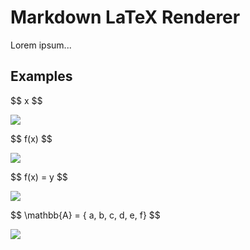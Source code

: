 # Markdown LaTeX Renderer

Lorem ipsum...

## Examples

&#36;&#36; x &#36;&#36;

<!--$$ x $$--> 
![](https://rawgit.com/agurz/Markdown-LaTeX-Renderer/master/example/images/LaTeX/9dd4e461268c8034f5c8564e155c67a6.svg)

&#36;&#36; f(x) &#36;&#36;

<!--$$ f(x) $$--> 
![](https://rawgit.com/agurz/Markdown-LaTeX-Renderer/master/example/images/LaTeX/50bbd36e1fd2333108437a2ca378be62.svg)

&#36;&#36; f(x) = y &#36;&#36;

<!--$$ f(x) = y $$--> 
![](https://rawgit.com/agurz/Markdown-LaTeX-Renderer/master/example/images/LaTeX/ee01dad04908e4a766c31462453eb8c2.svg)

&#36;&#36; \mathbb{A} = { a, b, c, d, e, f} &#36;&#36;

<!--$$ \mathbb{A} = \{ a, b, c, d, e, f\} $$--> 
![](https://rawgit.com/agurz/Markdown-LaTeX-Renderer/master/example/images/LaTeX/9e79019c2cdd34fb7ad54a7e3fc50511.svg)